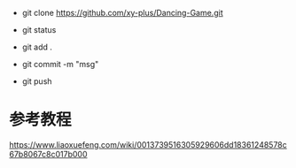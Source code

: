 - git clone https://github.com/xy-plus/Dancing-Game.git

- git status

- git add .

- git commit -m "msg"

- git push

# 参考教程

https://www.liaoxuefeng.com/wiki/0013739516305929606dd18361248578c67b8067c8c017b000